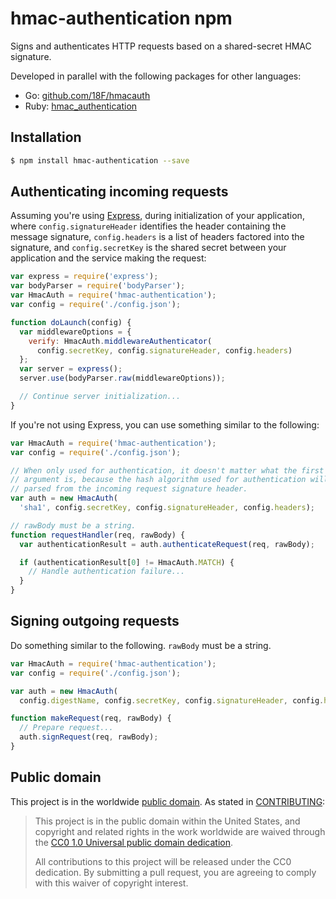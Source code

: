 # hmac-authentication npm

Signs and authenticates HTTP requests based on a shared-secret HMAC signature.

Developed in parallel with the following packages for other languages:
- Go: [github.com/18F/hmacauth](https://github.com/18F/hmacauth/)
- Ruby: [hmac_authentication](https://rubygems.org/gems/hmac_authentication)

## Installation

```sh
$ npm install hmac-authentication --save
```

## Authenticating incoming requests

Assuming you're using [Express](https://www.npmjs.com/package/express), during
initialization of your application, where `config.signatureHeader` identifies
the header containing the message signature, `config.headers` is a list of
headers factored into the signature, and `config.secretKey` is the shared
secret between your application and the service making the request:

```js
var express = require('express');
var bodyParser = require('bodyParser');
var HmacAuth = require('hmac-authentication');
var config = require('./config.json');

function doLaunch(config) {
  var middlewareOptions = {
    verify: HmacAuth.middlewareAuthenticator(
      config.secretKey, config.signatureHeader, config.headers)
  };
  var server = express();
  server.use(bodyParser.raw(middlewareOptions));

  // Continue server initialization...
}
```

If you're not using Express, you can use something similar to the following:

```js
var HmacAuth = require('hmac-authentication');
var config = require('./config.json');

// When only used for authentication, it doesn't matter what the first
// argument is, because the hash algorithm used for authentication will be
// parsed from the incoming request signature header.
var auth = new HmacAuth(
  'sha1', config.secretKey, config.signatureHeader, config.headers);

// rawBody must be a string.
function requestHandler(req, rawBody) {
  var authenticationResult = auth.authenticateRequest(req, rawBody);

  if (authenticationResult[0] != HmacAuth.MATCH) {
    // Handle authentication failure...
  }
}
```

## Signing outgoing requests

Do something similar to the following. `rawBody` must be a string.

```js
var HmacAuth = require('hmac-authentication');
var config = require('./config.json');

var auth = new HmacAuth(
  config.digestName, config.secretKey, config.signatureHeader, config.headers);

function makeRequest(req, rawBody) {
  // Prepare request...
  auth.signRequest(req, rawBody);
}
```

## Public domain

This project is in the worldwide [public domain](LICENSE.md). As stated in [CONTRIBUTING](CONTRIBUTING.md):

> This project is in the public domain within the United States, and copyright and related rights in the work worldwide are waived through the [CC0 1.0 Universal public domain dedication](https://creativecommons.org/publicdomain/zero/1.0/).
>
> All contributions to this project will be released under the CC0
>dedication. By submitting a pull request, you are agreeing to comply
>with this waiver of copyright interest.
